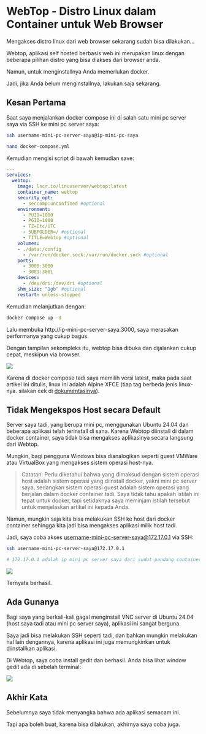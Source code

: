 # WebTop - Distro Linux dalam Container untuk Web Browser

Mengakses distro linux dari web browser sekarang sudah bisa dilakukan...

Webtop, aplikasi self hosted berbasis web ini merupakan linux dengan beberapa pilihan distro yang bisa diakses dari browser anda.

Namun, untuk menginstallnya Anda memerlukan docker.

Jadi, jika Anda belum menginstallnya, lakukan saja sekarang.

## Kesan Pertama

Saat saya menjalankan docker compose ini di salah satu mini pc server saya via SSH ke mini pc server saya:

```bash
ssh username-mini-pc-server-saya@ip-mini-pc-saya
```

```bash
nano docker-compose.yml
```

Kemudian mengisi script di bawah kemudian save:

```yaml
---
services:
  webtop:
    image: lscr.io/linuxserver/webtop:latest
    container_name: webtop
    security_opt:
      - seccomp:unconfined #optional
    environment:
      - PUID=1000
      - PGID=1000
      - TZ=Etc/UTC
      - SUBFOLDER=/ #optional
      - TITLE=Webtop #optional
    volumes:
    - ./data:/config
      - /var/run/docker.sock:/var/run/docker.sock #optional
    ports:
      - 3000:3000
      - 3001:3001
    devices:
      - /dev/dri:/dev/dri #optional
    shm_size: "1gb" #optional
    restart: unless-stopped
```

Kemudian melanjutkan dengan:

```bash
docker compose up -d
```

Lalu membuka http://ip-mini-pc-server-saya:3000, saya merasakan performanya yang cukup bagus.

Dengan tampilan sekompleks itu, webtop bisa dibuka dan dijalankan cukup cepat, meskipun via browser.

![](https://rakifsul.github.io/media/posts/60/Screenshot-from-2025-06-09-02-05-16.png)

Karena di docker compose tadi saya memilih versi latest, maka pada saat artikel ini ditulis, linux ini adalah Alpine XFCE (tiap tag berbeda jenis linux-nya. silakan cek di [dokumentasinya](https://docs.linuxserver.io/images/docker-webtop/)).

## Tidak Mengekspos Host secara Default

Server saya tadi, yang berupa mini pc, menggunakan Ubuntu 24.04 dan beberapa aplikasi telah terinstall di sana. Karena Webtop diinstall di dalam docker container, saya tidak bisa mengakses aplikasinya secara langsung dari Webtop.

Mungkin, bagi pengguna Windows bisa dianalogikan seperti guest VMWare atau VirtualBox yang mengakses sistem operasi host-nya.

> Catatan: Perlu diketahui bahwa yang dimaksud dengan sistem operasi host adalah sistem operasi yang diinstall docker, yakni mini pc server saya, sedangkan sistem operasi guest adalah sistem operasi yang berjalan dalam docker container tadi. Saya tidak tahu apakah istilah ini tepat untuk docker, tapi setidaknya saya meminjam istilah tersebut untuk menjelaskan artikel ini kepada Anda.

Namun, mungkin saja kita bisa melakukan SSH ke host dari docker container sehingga kita jadi bisa mengakses aplikasi milik host tadi.

Jadi, saya coba akses username-mini-pc-server-saya@172.17.0.1 via SSH:

```bash
ssh username-mini-pc-server-saya@172.17.0.1

# 172.17.0.1 adalah ip mini pc server saya dari sudut pandang container.
```

![](https://rakifsul.github.io/media/posts/60/Screenshot-from-2025-06-09-02-14-15.png)

Ternyata berhasil.

## Ada Gunanya

Bagi saya yang berkali-kali gagal menginstall VNC server di Ubuntu 24.04 (host saya tadi atau mini pc server saya), aplikasi ini sangat berguna.

Saya jadi bisa melakukan SSH seperti tadi, dan bahkan mungkin melakukan hal lain dengannya, karena aplikasi ini juga memungkinkan untuk diinstallkan aplikasi.

Di Webtop, saya coba install gedit dan berhasil. Anda bisa lihat window gedit ada di sebelah terminal:

![](https://rakifsul.github.io/media/posts/60/Screenshot-from-2025-06-09-02-23-17.png)

## Akhir Kata

Sebelumnya saya tidak menyangka bahwa ada aplikasi semacam ini.

Tapi apa boleh buat, karena bisa dilakukan, akhirnya saya coba juga.